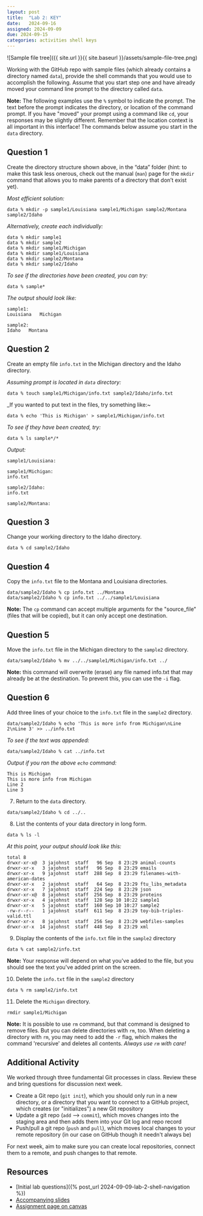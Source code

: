 ```yaml
---
layout: post
title:  "Lab 2: KEY"
date:   2024-09-16
assigned: 2024-09-09
due: 2024-09-15
categories: activities shell keys
---
```


![Sample file tree]({{ site.url }}{{ site.baseurl }}/assets/sample-file-tree.png)

Working with the GitHub repo with sample files (which already contains a directory named `data`), provide the shell commands that you would use to accomplish the following. Assume that you start step one and
have already moved your command line prompt to the directory called `data`.

**Note:** The following examples use the `%` symbol to indicate the prompt.
The text before the prompt indicates the directory, or location of the command prompt.
If you have "moved" your prompt using a command like `cd`,
your responses may be slightly different.
Remember that the location context is all important in this interface!
The commands below assume you start in the `data` directory.

## Question 1

Create the directory structure shown above, in the “data” folder (hint: to make this task less onerous, check out the manual (`man`) page for the `mkdir` command that allows you to make parents of a directory that don’t exist yet).

_Most efficient solution:_

```shell
data % mkdir -p sample1/Louisiana sample1/Michigan sample2/Montana sample2/Idaho
```

_Alternatively, create each individually:_

```shell
data % mkdir sample1
data % mkdir sample2
data % mkdir sample1/Michigan
data % mkdir sample1/Louisiana
data % mkdir sample2/Montana
data % mkdir sample2/Idaho
```

_To see if the directories have been created, you can try:_

```shell
data % sample*
```

_The output should look like:_

```shell
sample1:
Louisiana	Michigan

sample2:
Idaho	Montana
```

## Question 2

Create an empty file `info.txt` in the Michigan directory and the Idaho directory.

_Assuming prompt is located in `data` directory:_

```shell
data % touch sample1/Michigan/info.txt sample2/Idaho/info.txt
```

_If you wanted to put text in the files, try something like:~

```shell
data % echo 'This is Michigan' > sample1/Michigan/info.txt
```

_To see if they have been created, try:_

```shell
data % ls sample*/*
```

_Output:_

```shell
sample1/Louisiana:

sample1/Michigan:
info.txt

sample2/Idaho:
info.txt

sample2/Montana:
```

## Question 3

Change your working directory to the Idaho directory.

```shell
data % cd sample2/Idaho
```

## Question 4

Copy the `info.txt` file to the Montana and Louisiana directories.

```shell
data/sample2/Idaho % cp info.txt ../Montana 
data/sample2/Idaho % cp info.txt ../../sample1/Louisiana
```

**Note:** The `cp` command can accept multiple arguments for the "source_file" (files that will be copied),
but it can only accept one destination.

## Question 5

Move the `info.txt` file in the Michigan directory to the `sample2` directory.

```shell
data/sample2/Idaho % mv ../../sample1/Michigan/info.txt ../
```

**Note:** this command will overwrite (erase) any file named info.txt that may already be at the destination.
To prevent this, you can use the `-i` flag.

## Question 6

Add three lines of your choice to the `info.txt` file in the `sample2` directory.

```shell
data/sample2/Idaho % echo 'This is more info from Michigan\nLine 2\nLine 3' >> ../info.txt
```

_To see if the text was appended:_

```shell
data/sample2/Idaho % cat ../info.txt
```

_Output if you ran the above `echo` command:_

```shell
This is Michigan
This is more info from Michigan
Line 2
Line 3
```

7. Return to the `data` directory.

```shell
data/sample2/Idaho % cd ../..
```

8. List the contents of your data directory in long form.

```shell
data % ls -l
```

_At this point, your output should look like this:_

```shell
total 8
drwxr-xr-x@  3 jajohnst  staff   96 Sep  8 23:29 animal-counts
drwxr-xr-x   3 jajohnst  staff   96 Sep  8 23:29 emails
drwxr-xr-x   9 jajohnst  staff  288 Sep  8 23:29 filenames-with-american-dates
drwxr-xr-x   2 jajohnst  staff   64 Sep  8 23:29 ftu_libs_metadata
drwxr-xr-x   7 jajohnst  staff  224 Sep  8 23:29 json
drwxr-xr-x@  8 jajohnst  staff  256 Sep  8 23:29 proteins
drwxr-xr-x   4 jajohnst  staff  128 Sep 10 10:22 sample1
drwxr-xr-x   5 jajohnst  staff  160 Sep 10 10:27 sample2
-rw-r--r--   1 jajohnst  staff  611 Sep  8 23:29 toy-bib-triples-valid.ttl
drwxr-xr-x   8 jajohnst  staff  256 Sep  8 23:29 webfiles-samples
drwxr-xr-x  14 jajohnst  staff  448 Sep  8 23:29 xml
```

9. Display the contents of the `info.txt` file in the `sample2` directory

```shell
data % cat sample2/info.txt
```

**Note:** Your response will depend on what you've added to the file,
but you should see the text you've added print on the screen.

10. Delete the `info.txt` file in the `sample2` directory

```shell
data % rm sample2/info.txt
```

11. Delete the `Michigan` directory.

```shell
rmdir sample1/Michigan
```

**Note:** It is possible to use `rm` command, but that command is designed to remove files.
But you can delete directories with `rm`, too.
When deleting a directory with `rm`, you may need to add the `-r` flag, which makes the command 'recursive' and deletes all contents.
_Always use `rm` with care!_

## Additional Activity

We worked through three fundamental Git processes in class. Review these and bring questions for discussion next week.

* Create a Git repo (`git init`), which you should only run in a new directory, or a directory that you want to connect to a GitHub project, which creates (or "initializes") a new Git repository
* Update a git repo (`add` --> `commit`), which moves changes into the staging area and then adds them into your Git log and repo record
* Push/pull a git repo (`push` and `pull`), which moves local changes to your remote repository (in our case on GitHub though it needn't always be)

For next week, aim to make sure you can create local repositories, connect them to a remote, and push changes to that remote.

## Resources

* [Initial lab questions]({% post_url 2024-09-09-lab-2-shell-navigation %})
* [Accompanying slides][slides]
* [Assignment page on canvas][canvas-link]

[slides]: https://docs.google.com/presentation/d/1q-uz12RVq17JtYOtZ1wK7KwaACQhX4ai_tRYo1LYnBU/edit?usp=sharing
[canvas-link]: https://umich.instructure.com/courses/698670/assignments/2472579